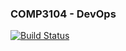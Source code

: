 ### COMP3104 - DevOps
[![Build Status](https://travis-ci.com/vozor/week05_comp3104_lab_exec.svg?branch=master)](https://travis-ci.com/vozor/week05_comp3104_lab_exec)